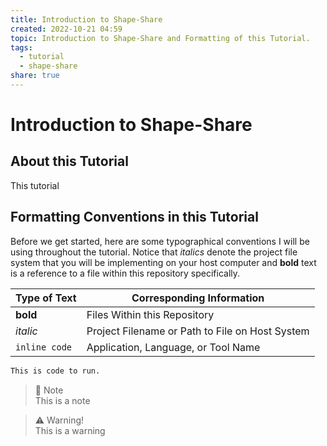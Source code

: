 ```yaml
---  
title: Introduction to Shape-Share  
created: 2022-10-21 04:59  
topic: Introduction to Shape-Share and Formatting of this Tutorial.  
tags:  
  - tutorial  
  - shape-share  
share: true  
---  
```

  
  
# Introduction to Shape-Share  
  
##  About this Tutorial  
  
This tutorial   
  
  
  
## Formatting Conventions in this Tutorial  
  
Before we get started, here are some typographical conventions I will be using throughout the tutorial. Notice that *italics* denote the project file system that you will be implementing on your host computer and **bold** text is a reference to a file within this repository specifically.   
  
| Type of Text  | Corresponding Information                       |  
| ------------- | ----------------------------------------------- |  
| **bold**      | Files Within this Repository                    |  
| *italic*      | Project Filename or Path to File on Host System |  
| `inline code` | Application, Language, or Tool Name             |  
  
```bash  
This is code to run.  
```  
  
> :memo: Note  
> This is a note  
  
> :warning: Warning!  
> This is a warning  
